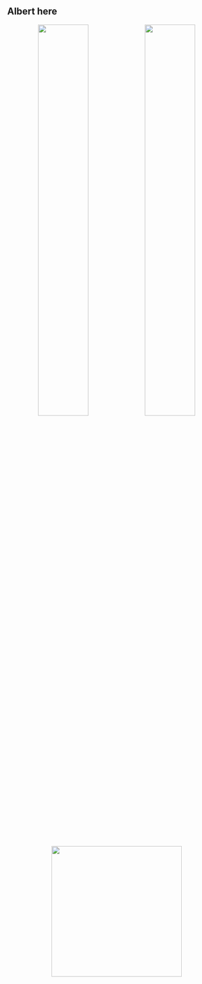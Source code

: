 Albert here
---

<p align="center">
  <img width="48%" src="https://github-readme-stats.vercel.app/api?username=amillert&theme=tokyonight&show_icons=true" />
  <img width="48%" src="https://github-readme-streak-stats.herokuapp.com/?user=amillert&theme=tokyonight" />
</p>
<p align="center">
  <img height="300" src="https://wakatime.com/share/@8d33b3d5-b4fb-41bd-baa7-afa3b1346f74/75037b86-b183-4a6f-8a09-ca8172456436.svg" />
</p>
